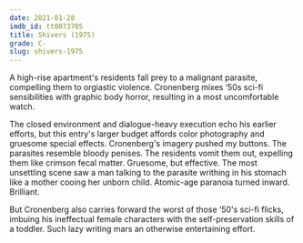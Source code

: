 ```yaml
---
date: 2021-01-28
imdb_id: tt0073705
title: Shivers (1975)
grade: C-
slug: shivers-1975
---
```


A high-rise apartment's residents fall prey to a malignant parasite, compelling them to orgiastic violence. Cronenberg mixes ‘50s sci-fi sensibilities with graphic body horror, resulting in a most uncomfortable watch.

<!-- end -->

The closed environment and dialogue-heavy execution echo his earlier efforts, but this entry's larger budget affords color photography and gruesome special effects. Cronenberg's imagery pushed my buttons. The parasites resemble bloody penises. The residents vomit them out, expelling them like crimson fecal matter. Gruesome, but effective. The most unsettling scene saw a man talking to the parasite writhing in his stomach like a mother cooing her unborn child. Atomic-age paranoia turned inward. Brilliant.

But Cronenberg also carries forward the worst of those ‘50's sci-fi flicks, imbuing his ineffectual female characters with the self-preservation skills of a toddler. Such lazy writing mars an otherwise entertaining effort.